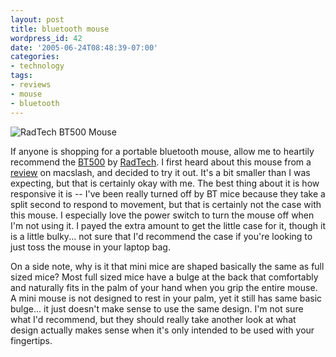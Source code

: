 ```yaml
---
layout: post
title: bluetooth mouse
wordpress_id: 42
date: '2005-06-24T08:48:39-07:00'
categories:
- technology
tags:
- reviews
- mouse
- bluetooth
---
```

<img src="http://willnorris.com/wordpress-content/uploads/2005/06/bt500.jpeg" alt="RadTech BT500 Mouse" class="alignleft size-full wp-image-934" />

If anyone is shopping for a portable bluetooth mouse, allow me to heartily recommend the [BT500][] by [RadTech][].  I first heard about this mouse from a [review][] on macslash, and decided to try it out.  It's a bit smaller than I was expecting, but that is certainly okay with me.  The best thing about it is how responsive it is -- I've been really turned off by BT mice because they take a split second to respond to movement, but that is certainly not the case with this mouse.  I especially love the power switch to turn the mouse off when I'm not using it.  I payed the extra amount to get the little case for it, though it is a little bulky... not sure that I'd recommend the case if you're looking to just toss the mouse in your laptop bag.

On a side note, why is it that mini mice are shaped basically the same as full sized mice?  Most full sized mice have a bulge at the back that comfortably and naturally fits in the palm of your hand when you grip the entire mouse.  A mini mouse is not designed to rest in your palm, yet it still has same basic bulge... it just doesn't make sense to use the same design.  I'm not sure what I'd recommend, but they should really take another look at what design actually makes sense when it's only intended to be used with your fingertips.

[BT500]: http://www.radtech.us/Products/BT500.aspx
[RadTech]: http://www.radtech.us/
[review]: http://macslash.org/article.pl?sid=05/05/31/1058257
